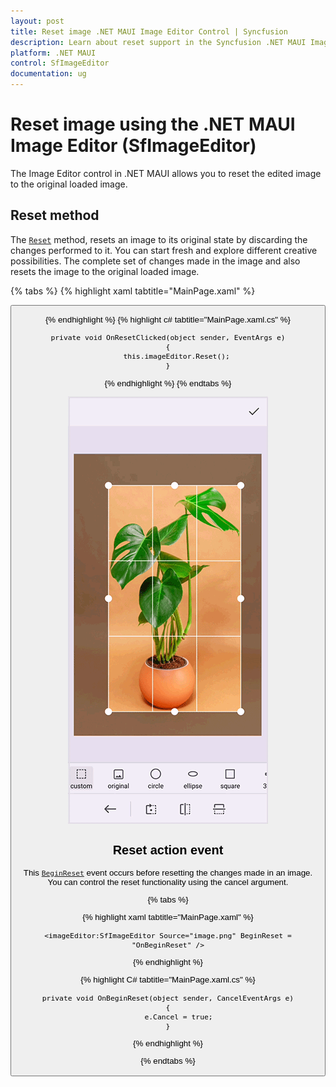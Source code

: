 ```yaml
---
layout: post
title: Reset image .NET MAUI Image Editor Control | Syncfusion
description: Learn about reset support in the Syncfusion .NET MAUI ImageEditor(SfImageEditor) control and more.
platform: .NET MAUI
control: SfImageEditor
documentation: ug
---
```


# Reset image using the .NET MAUI Image Editor (SfImageEditor)

The Image Editor control in .NET MAUI allows you to reset the edited image to the original loaded image.

## Reset method

The [`Reset`](https://help.syncfusion.com/cr/maui/Syncfusion.Maui.ImageEditor.SfImageEditor.html#Syncfusion_Maui_ImageEditor_SfImageEditor_Reset) method, resets an image to its original state by discarding the changes performed to it. You can start fresh and explore different creative possibilities. The complete set of changes made in the image and also resets the image to the original loaded image.

{% tabs %}
{% highlight xaml tabtitle="MainPage.xaml" %}

   <Grid RowDefinitions="0.9*, 0.1*">
        <imageEditor:SfImageEditor x:Name="imageEditor"
                                   Source="image.jpeg" />
        <Button Grid.Row="1"
                Text="Reset"
                Clicked="OnResetClicked" />
    </Grid>  

{% endhighlight %}
{% highlight c# tabtitle="MainPage.xaml.cs" %}

    private void OnResetClicked(object sender, EventArgs e)
    {
        this.imageEditor.Reset();
    }

{% endhighlight %}
{% endtabs %}

![Reset Image in .NET Maui ImageEditor](images/reset/imageeditor-reset-image.gif)

## Reset action event

This [`BeginReset`](https://help.syncfusion.com/cr/maui/Syncfusion.Maui.ImageEditor.SfImageEditor.html#Syncfusion_Maui_ImageEditor_SfImageEditor_BeginReset) event occurs before resetting the changes made in an image. You can control the reset functionality using the cancel argument.

{% tabs %}

{% highlight xaml tabtitle="MainPage.xaml" %}

    <imageEditor:SfImageEditor Source="image.png" BeginReset = "OnBeginReset" />

{% endhighlight %}

{% highlight C# tabtitle="MainPage.xaml.cs" %}
            
    private void OnBeginReset(object sender, CancelEventArgs e)
    {
         e.Cancel = true;
    }

{% endhighlight %}

{% endtabs %}
